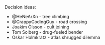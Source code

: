 Decision ideas:

* @HeNeArXn - tree climbing
* @CrappyCodingGuy - road crossing
* Joakim Olsson - cult joining
* Tom Solberg - drug-fueled bender
* Oskar Holmkratz - atlas shrugged dilemma